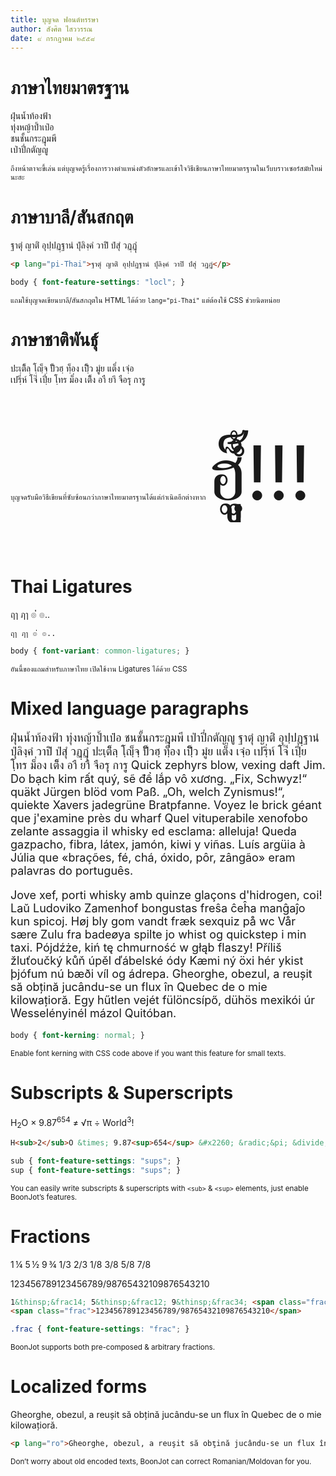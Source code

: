 ```yaml
---
title: บุญจด ฟอนต์หรรษา
author: สังศิต ไสววรรณ
date: ๙ กรกฎาคม ๒๕๕๘
---
```


# ภาษาไทยมาตรฐาน

ฝุ่นน้ำท้องฟ้า  
ทุ่งหญ้าป้ำเป๋อ  
ชนชั้นกระฎุมพี  
เป่าปี่กตัญญู

<small>ถึงหน้าตาจะขี้เล่น แต่บุญจดรู้เรื่องการวางตำแหน่งตัวอักษรและเข้าใจวิธีเชียนภาษาไทยมาตรฐานในเว็บบราวเซอร์สมัยใหม่นะฮะ</small>

# ภาษาบาลี/สันสกฤต

<p lang="pi-Thai">ฐาตุํ ญาติํ อุปฺปฏฺฐานํ ปุํลิงฺคํ วาปิํ ปํสุํ วฏฺฏุํ</p>

~~~html
<p lang="pi-Thai">ฐาตุํ ญาติํ อุปฺปฏฺฐานํ ปุํลิงฺคํ วาปิํ ปํสุํ วฏฺฏุํ</p>
~~~

~~~css
body { font-feature-settings: "locl"; }
~~~

<small>แถมใช้บุญจดเขียนบาลี/สันสกฤตใน HTML ได้ด้วย `lang="pi-Thai"` แต่ต้องใช้ CSS ช่วยนิดหน่อย</small>

# ภาษาชาติพันธุ์

ปะเฺติ็ลฺ โฺญฺ็จฺ ปั็วฮฺ ทฺ็อง เปฺิ็ว มูํย แต็่ง เจฺํอ  
เปรฺิ่ห์ โจ๊่ เปฺี่ย โฺทร ม็่อง เติ็ง อาื ยาึ จือรฺุ การฺู

<small>บุญจดรับมือวิธีเขียนที่ซับซ้อนกว่าภาษาไทยมาตรฐานได้แต่กำเนิดอีกต่างหาก <span style="font-size:120px;line-height:2.1em;">ฮฺูุ็ํ้!!!</span></small>

# Thai Ligatures

ฤๅ ฦๅ ๏่่ ๏..

~~~
ฤๅ ฦๅ ๏่่ ๏..
~~~

~~~css
body { font-variant: common-ligatures; }
~~~

<small>อันนี้ของแถมสำหรับภาษาไทย เปิดใช้งาน Ligatures ได้ด้วย CSS</small>

# Mixed language paragraphs

<p style="font-size:18px; text-align:left;">
ฝุ่นน้ำท้องฟ้า ทุ่งหญ้าป้ำเป๋อ ชนชั้นกระฎุมพี เป่าปี่กตัญญู <span lang="pi-Thai">ฐาตุํ ญาติํ อุปฺปฏฺฐานํ ปุํลิงฺคํ วาปิํ ปํสุํ วฏฺฏุํ</span> ปะเฺติ็ลฺ โฺญฺ็จฺ ปั็วฮฺ ทฺ็อง เปฺิ็ว มูํย แต็่ง เจฺํอ เปรฺิ่ห์ โจ๊่ เปฺี่ย โฺทร ม็่อง เติ็ง อาื ยาึ จือรฺุ การฺู Quick zephyrs blow, vexing daft Jim. Do bạch kim rất quý, sẽ để lắp vô xương. „Fix, Schwyz!“ quäkt Jürgen blöd vom Paß. „Oh, welch Zynismus!“, quiekte Xavers jadegrüne Bratpfanne. Voyez le brick géant que j'examine près du wharf Quel vituperabile xenofobo zelante assaggia il whisky ed esclama: alleluja! Queda gazpacho, fibra, látex, jamón, kiwi y viñas. Luís argüia à Júlia que «brações, fé, chá, óxido, pôr, zângão» eram palavras do português.</p>

<p style="font-size:18px; text-align:left;">
Jove xef, porti whisky amb quinze glaçons d'hidrogen, coi! Laŭ Ludoviko Zamenhof bongustas freŝa ĉeĥa manĝaĵo kun spicoj. Høj bly gom vandt fræk sexquiz på wc Vår sære Zulu fra badeøya spilte jo whist og quickstep i min taxi. Pójdźże, kiń tę chmurność w głąb flaszy! Příliš žluťoučký kůň úpěl ďábelské ódy Kæmi ný öxi hér ykist þjófum nú bæði víl og ádrepa. <span lang="ro">Gheorghe, obezul, a reuşit să obţină jucându-se un flux în Quebec de o mie kilowaţioră.</span> Egy hűtlen vejét fülöncsípő, dühös mexikói úr Wesselényinél mázol Quitóban.
</p>

~~~css
body { font-kerning: normal; }
~~~

<small>Enable font kerning with CSS code above if you want this feature for small texts.</small>

# Subscripts & Superscripts

H<sub>2</sub>O &times; 9.87<sup>654</sup> &#x2260; &radic;&pi; &divide; World<sup>3</sup>!

~~~html
H<sub>2</sub>O &times; 9.87<sup>654</sup> &#x2260; &radic;&pi; &divide; World<sup>3</sup>!
~~~

~~~css
sub { font-feature-settings: "sups"; }
sup { font-feature-settings: "sups"; }
~~~

<small>You can easily write subscripts & superscripts with `<sub>` & `<sup>` elements, just enable BoonJot&rsquo;s features.</small>

# Fractions

1&thinsp;&frac14; 5&thinsp;&frac12; 9&thinsp;&frac34; <span class="frac">1/3 2/3 1/8 3/8 5/8 7/8</span>

<p class="frac">
  123456789123456789/98765432109876543210
</p>

~~~html
1&thinsp;&frac14; 5&thinsp;&frac12; 9&thinsp;&frac34; <span class="frac">1/3 2/3 1/8 3/8 5/8 7/8</span>
<span class="frac">123456789123456789/98765432109876543210</span>
~~~

~~~css
.frac { font-feature-settings: "frac"; }
~~~

<small>BoonJot supports both pre-composed & arbitrary fractions.</small>

# Localized forms

<p lang="ro">Gheorghe, obezul, a reuşit să obţină jucându-se un flux în Quebec de o mie kilowaţioră.</p>

~~~html
<p lang="ro">Gheorghe, obezul, a reuşit să obţină jucându-se un flux în Quebec de o mie kilowaţioră.</p>
~~~

<small>Don&rsquo;t worry about old encoded texts, BoonJot can correct Romanian/Moldovan for you.</small>
